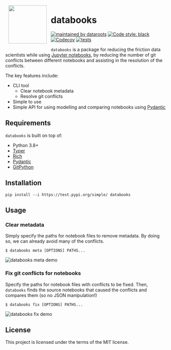<img align="left" style="padding: 10px" width="120" height="120" src="https://raw.githubusercontent.com/datarootsio/databooks/main/docs/images/logo.png?token=AKUGIEI3HBAW32EUFUD5AT3BXT6BC">

# databooks
[![maintained by dataroots](https://dataroots.io/maintained.svg)](https://dataroots.io)
[![Code style: black](https://img.shields.io/badge/code%20style-black-000000.svg)](https://github.com/psf/black)
[![Codecov](https://codecov.io/github/datarootsio/databooks/badge.svg?branch=main&service=github)](https://github.com/datarootsio/databooks/actions)
[![tests](https://github.com/datarootsio/databooks/workflows/tests/badge.svg?branch=main)](https://github.com/datarootsio/databooks/actions)


`databooks` is a package for reducing the friction data scientists while using [Jupyter
notebooks](https://jupyter.org/), by reducing the number of git conflicts between
different notebooks and assisting in the resolution of the conflicts.

The key features include:

- CLI tool
  - Clear notebook metadata
  - Resolve git conflicts
- Simple to use
- Simple API for using modelling and comparing notebooks using [Pydantic](https://pydantic-docs.helpmanual.io/)

## Requirements

`databooks` is built on top of:
- Python 3.8+
- [Typer](https://typer.tiangolo.com/)
- [Rich](https://rich.readthedocs.io/en/latest/)
- [Pydantic](https://pydantic-docs.helpmanual.io/)
- [GitPython](https://gitpython.readthedocs.io/en/stable/tutorial.html)

## Installation

```
pip install --i https://test.pypi.org/simple/ databooks
```

## Usage

### Clear metadata

Simply specify the paths for notebook files to remove metadata. By doing so, we can 
already avoid many of the conflicts.

```console
$ databooks meta [OPTIONS] PATHS...
```

![databooks meta demo](https://raw.githubusercontent.com/datarootsio/databooks/main/docs/images/databooks-meta.gif?token=AKUGIEOHIY4XVJK2IRRMNRLBYJBEQ)

### Fix git conflicts for notebooks

Specify the paths for notebook files with conflicts to be fixed. Then, `databooks` finds
the source notebooks that caused the conflicts and compares them (so no JSON manipulation!)

```console
$ databooks fix [OPTIONS] PATHS...
```

![databooks fix demo](https://raw.githubusercontent.com/datarootsio/databooks/main/docs/images/databooks-fix.gif?token=AKUGIELRRMXJMU7RSUUGYUDBYJD5G)

## License

This project is licensed under the terms of the MIT license.
